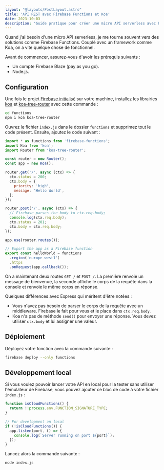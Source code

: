 ```yaml
---
layout: "@layouts/PostLayout.astro"
title: 'API REST avec Firebase Functions et Koa'
date: 2023-10-03
description: "Guide pratique pour créer une micro API serverless avec Firebase Functions et le framework Koa. Configuration, routage et déploiement expliqués étape par étape."
---
```


Quand j'ai besoin d'une micro API serverless, je me tourne souvent vers des solutions comme Firebase Functions. Couplé avec un framework comme Koa, on a vite quelque chose de fonctionnel.

Avant de commencer, assurez-vous d'avoir les prérequis suivants :

- Un compte Firebase Blaze (pay as you go).
- Node.js.

## Configuration

Une fois le projet [Firebase initialisé](https://firebase.google.com/docs/functions/get-started?gen=2nd) sur votre machine, installez les librairies [koa](https://koajs.com/) et [koa-tree-router](https://github.com/steambap/koa-tree-router) avec cette commande :

```bash
cd functions
npm i koa koa-tree-router
```
Ouvrez le fichier `index.js` dans le dossier `functions` et supprimez tout le code présent. Ensuite, ajoutez le code suivant :

```javascript
import * as functions from 'firebase-functions';
import Koa from 'koa';
import Router from 'koa-tree-router';

const router = new Router();
const app = new Koa();

router.get('/', async (ctx) => {
  ctx.status = 200;
  ctx.body = {
    priority: 'high',
    message: 'Hello World',
  };
});

router.post('/', async (ctx) => {
  // Firebase parses the body to ctx.req.body;
  console.log(ctx.req.body);
  ctx.status = 201;
  ctx.body = ctx.req.body;
});

app.use(router.routes());

// Export the app as a Firebase function
export const helloWorld = functions
  .region('europe-west1')
  .https
  .onRequest(app.callback());
```

On a maintenant deux routes `GET /` et `POST /`. La première renvoie un message de bienvenue, la seconde affiche le corps de la requête dans la console et renvoie le même corps en réponse.

Quelques différences avec Express qui méritent d'être notées :

- Vous n'avez pas besoin de parser le corps de la requête avec un middleware. Firebase le fait pour vous et le place dans `ctx.req.body`.
- Koa n'a pas de méthode `send()` pour envoyer une réponse. Vous devez utiliser `ctx.body` et lui assigner une valeur.

## Déploiement

Déployez votre fonction avec la commande suivante :

```bash
firebase deploy --only functions
```

## Développement local

Si vous voulez pouvoir lancer votre API en local pour la tester sans utiliser l'émulateur de Firebase, vous pouvez ajouter ce bloc de code à votre fichier `index.js` :

```javascript
function isCloudFunctions() {
  return !!process.env.FUNCTION_SIGNATURE_TYPE;
}

// For development on local
if (!isCloudFunctions()) {
  app.listen(port, () => {
    console.log(`Server running on port ${port}`);
  });
}
```

Lancez alors la commande suivante :

```bash
node index.js
```